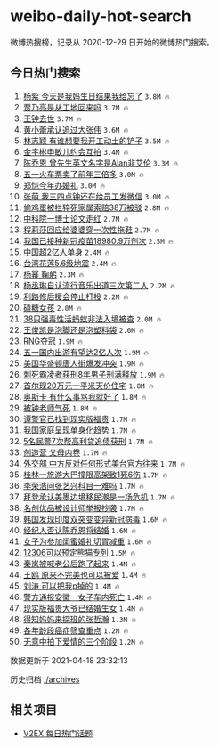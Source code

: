 # weibo-daily-hot-search

微博热搜榜，记录从 2020-12-29 日开始的微博热门搜索。

## 今日热门搜索

<!-- BEGIN -->

1. [杨紫 今天是我妈生日结果我给忘了](https://s.weibo.com/weibo?q=%E6%9D%A8%E7%B4%AB%20%E4%BB%8A%E5%A4%A9%E6%98%AF%E6%88%91%E5%A6%88%E7%94%9F%E6%97%A5%E7%BB%93%E6%9E%9C%E6%88%91%E7%BB%99%E5%BF%98%E4%BA%86&Refer=top) `3.8M 🔥`
1. [贾乃亮是从工地回来吗](https://s.weibo.com/weibo?q=%23%E8%B4%BE%E4%B9%83%E4%BA%AE%E6%98%AF%E4%BB%8E%E5%B7%A5%E5%9C%B0%E5%9B%9E%E6%9D%A5%E5%90%97%23&Refer=top) `3.7M 🔥`
1. [王钟去世](https://s.weibo.com/weibo?q=%23%E7%8E%8B%E9%92%9F%E5%8E%BB%E4%B8%96%23&Refer=top) `3.7M 🔥`
1. [黄小蕾承认追过大张伟](https://s.weibo.com/weibo?q=%23%E9%BB%84%E5%B0%8F%E8%95%BE%E6%89%BF%E8%AE%A4%E8%BF%BD%E8%BF%87%E5%A4%A7%E5%BC%A0%E4%BC%9F%23&Refer=top) `3.6M 🔥`
1. [林志颖 有谁想要我开工动土的铲子](https://s.weibo.com/weibo?q=%E6%9E%97%E5%BF%97%E9%A2%96%20%E6%9C%89%E8%B0%81%E6%83%B3%E8%A6%81%E6%88%91%E5%BC%80%E5%B7%A5%E5%8A%A8%E5%9C%9F%E7%9A%84%E9%93%B2%E5%AD%90&Refer=top) `3.5M 🔥`
1. [金宇彬申敏儿约会互拍](https://s.weibo.com/weibo?q=%E9%87%91%E5%AE%87%E5%BD%AC%E7%94%B3%E6%95%8F%E5%84%BF%E7%BA%A6%E4%BC%9A%E4%BA%92%E6%8B%8D&Refer=top) `3.4M 🔥`
1. [陈乔恩 曾先生英文名字是Alan非艾伦](https://s.weibo.com/weibo?q=%E9%99%88%E4%B9%94%E6%81%A9%20%E6%9B%BE%E5%85%88%E7%94%9F%E8%8B%B1%E6%96%87%E5%90%8D%E5%AD%97%E6%98%AFAlan%E9%9D%9E%E8%89%BE%E4%BC%A6&Refer=top) `3.3M 🔥`
1. [五一火车票卖了前年三倍多](https://s.weibo.com/weibo?q=%23%E4%BA%94%E4%B8%80%E7%81%AB%E8%BD%A6%E7%A5%A8%E5%8D%96%E4%BA%86%E5%89%8D%E5%B9%B4%E4%B8%89%E5%80%8D%E5%A4%9A%23&Refer=top) `3.0M 🔥`
1. [郑恺今年办婚礼](https://s.weibo.com/weibo?q=%E9%83%91%E6%81%BA%E4%BB%8A%E5%B9%B4%E5%8A%9E%E5%A9%9A%E7%A4%BC&Refer=top) `3.0M 🔥`
1. [张萌 我三四点钟还在给员工发微信](https://s.weibo.com/weibo?q=%E5%BC%A0%E8%90%8C%20%E6%88%91%E4%B8%89%E5%9B%9B%E7%82%B9%E9%92%9F%E8%BF%98%E5%9C%A8%E7%BB%99%E5%91%98%E5%B7%A5%E5%8F%91%E5%BE%AE%E4%BF%A1&Refer=top) `3.0M 🔥`
1. [偷鸡蛋被拦猝死家属索赔38万被驳](https://s.weibo.com/weibo?q=%23%E5%81%B7%E9%B8%A1%E8%9B%8B%E8%A2%AB%E6%8B%A6%E7%8C%9D%E6%AD%BB%E5%AE%B6%E5%B1%9E%E7%B4%A2%E8%B5%9438%E4%B8%87%E8%A2%AB%E9%A9%B3%23&Refer=top) `2.8M 🔥`
1. [中科院一博士论文走红](https://s.weibo.com/weibo?q=%23%E4%B8%AD%E7%A7%91%E9%99%A2%E4%B8%80%E5%8D%9A%E5%A3%AB%E8%AE%BA%E6%96%87%E8%B5%B0%E7%BA%A2%23&Refer=top) `2.7M 🔥`
1. [程莉莎回应给婆婆穿一次性拖鞋](https://s.weibo.com/weibo?q=%23%E7%A8%8B%E8%8E%89%E8%8E%8E%E5%9B%9E%E5%BA%94%E7%BB%99%E5%A9%86%E5%A9%86%E7%A9%BF%E4%B8%80%E6%AC%A1%E6%80%A7%E6%8B%96%E9%9E%8B%23&Refer=top) `2.7M 🔥`
1. [我国已接种新冠疫苗18980.9万剂次](https://s.weibo.com/weibo?q=%23%E6%88%91%E5%9B%BD%E5%B7%B2%E6%8E%A5%E7%A7%8D%E6%96%B0%E5%86%A0%E7%96%AB%E8%8B%9718980.9%E4%B8%87%E5%89%82%E6%AC%A1%23&Refer=top) `2.5M 🔥`
1. [中国超2亿人单身](https://s.weibo.com/weibo?q=%23%E4%B8%AD%E5%9B%BD%E8%B6%852%E4%BA%BF%E4%BA%BA%E5%8D%95%E8%BA%AB%23&Refer=top) `2.4M 🔥`
1. [台湾花莲5.6级地震](https://s.weibo.com/weibo?q=%E5%8F%B0%E6%B9%BE%E8%8A%B1%E8%8E%B25.6%E7%BA%A7%E5%9C%B0%E9%9C%87&Refer=top) `2.4M 🔥`
1. [杨幂 鞠躬](https://s.weibo.com/weibo?q=%E6%9D%A8%E5%B9%82%20%E9%9E%A0%E8%BA%AC&Refer=top) `2.3M 🔥`
1. [杨丞琳自认流行音乐出道三次第二人](https://s.weibo.com/weibo?q=%E6%9D%A8%E4%B8%9E%E7%90%B3%E8%87%AA%E8%AE%A4%E6%B5%81%E8%A1%8C%E9%9F%B3%E4%B9%90%E5%87%BA%E9%81%93%E4%B8%89%E6%AC%A1%E7%AC%AC%E4%BA%8C%E4%BA%BA&Refer=top) `2.2M 🔥`
1. [利路修后援会停止打投](https://s.weibo.com/weibo?q=%23%E5%88%A9%E8%B7%AF%E4%BF%AE%E5%90%8E%E6%8F%B4%E4%BC%9A%E5%81%9C%E6%AD%A2%E6%89%93%E6%8A%95%23&Refer=top) `2.2M 🔥`
1. [磕糖女孩](https://s.weibo.com/weibo?q=%23%E7%A3%95%E7%B3%96%E5%A5%B3%E5%AD%A9%23&Refer=top) `2.0M 🔥`
1. [38只强毒性活蚂蚁非法入境被查](https://s.weibo.com/weibo?q=38%E5%8F%AA%E5%BC%BA%E6%AF%92%E6%80%A7%E6%B4%BB%E8%9A%82%E8%9A%81%E9%9D%9E%E6%B3%95%E5%85%A5%E5%A2%83%E8%A2%AB%E6%9F%A5&Refer=top) `2.0M 🔥`
1. [王俊凯是泡脚还是泡塑料袋](https://s.weibo.com/weibo?q=%23%E7%8E%8B%E4%BF%8A%E5%87%AF%E6%98%AF%E6%B3%A1%E8%84%9A%E8%BF%98%E6%98%AF%E6%B3%A1%E5%A1%91%E6%96%99%E8%A2%8B%23&Refer=top) `2.0M 🔥`
1. [RNG夺冠](https://s.weibo.com/weibo?q=RNG%E5%A4%BA%E5%86%A0&Refer=top) `1.9M 🔥`
1. [五一国内出游有望达2亿人次](https://s.weibo.com/weibo?q=%23%E4%BA%94%E4%B8%80%E5%9B%BD%E5%86%85%E5%87%BA%E6%B8%B8%E6%9C%89%E6%9C%9B%E8%BE%BE2%E4%BA%BF%E4%BA%BA%E6%AC%A1%23&Refer=top) `1.9M 🔥`
1. [美国华盛顿唐人街爆发冲突](https://s.weibo.com/weibo?q=%E7%BE%8E%E5%9B%BD%E5%8D%8E%E7%9B%9B%E9%A1%BF%E5%94%90%E4%BA%BA%E8%A1%97%E7%88%86%E5%8F%91%E5%86%B2%E7%AA%81&Refer=top) `1.9M 🔥`
1. [刺死霸凌者获刑8年男子刑满释放](https://s.weibo.com/weibo?q=%E5%88%BA%E6%AD%BB%E9%9C%B8%E5%87%8C%E8%80%85%E8%8E%B7%E5%88%918%E5%B9%B4%E7%94%B7%E5%AD%90%E5%88%91%E6%BB%A1%E9%87%8A%E6%94%BE&Refer=top) `1.9M 🔥`
1. [首尔现20万元一平米天价住宅](https://s.weibo.com/weibo?q=%23%E9%A6%96%E5%B0%94%E7%8E%B020%E4%B8%87%E5%85%83%E4%B8%80%E5%B9%B3%E7%B1%B3%E5%A4%A9%E4%BB%B7%E4%BD%8F%E5%AE%85%23&Refer=top) `1.8M 🔥`
1. [奥斯卡 有什么事骂我就好了](https://s.weibo.com/weibo?q=%E5%A5%A5%E6%96%AF%E5%8D%A1%20%E6%9C%89%E4%BB%80%E4%B9%88%E4%BA%8B%E9%AA%82%E6%88%91%E5%B0%B1%E5%A5%BD%E4%BA%86&Refer=top) `1.8M 🔥`
1. [被钟老师气死](https://s.weibo.com/weibo?q=%23%E8%A2%AB%E9%92%9F%E8%80%81%E5%B8%88%E6%B0%94%E6%AD%BB%23&Refer=top) `1.8M 🔥`
1. [谭警官已找到现实版福贵](https://s.weibo.com/weibo?q=%23%E8%B0%AD%E8%AD%A6%E5%AE%98%E5%B7%B2%E6%89%BE%E5%88%B0%E7%8E%B0%E5%AE%9E%E7%89%88%E7%A6%8F%E8%B4%B5%23&Refer=top) `1.7M 🔥`
1. [我国家庭呈现单身化趋势](https://s.weibo.com/weibo?q=%23%E6%88%91%E5%9B%BD%E5%AE%B6%E5%BA%AD%E5%91%88%E7%8E%B0%E5%8D%95%E8%BA%AB%E5%8C%96%E8%B6%8B%E5%8A%BF%23&Refer=top) `1.7M 🔥`
1. [5名民警7次帮高利贷追债获刑](https://s.weibo.com/weibo?q=5%E5%90%8D%E6%B0%91%E8%AD%A67%E6%AC%A1%E5%B8%AE%E9%AB%98%E5%88%A9%E8%B4%B7%E8%BF%BD%E5%80%BA%E8%8E%B7%E5%88%91&Refer=top) `1.7M 🔥`
1. [创造营 父母内卷](https://s.weibo.com/weibo?q=%E5%88%9B%E9%80%A0%E8%90%A5%20%E7%88%B6%E6%AF%8D%E5%86%85%E5%8D%B7&Refer=top) `1.7M 🔥`
1. [外交部 中方反对任何形式美台官方往来](https://s.weibo.com/weibo?q=%E5%A4%96%E4%BA%A4%E9%83%A8%20%E4%B8%AD%E6%96%B9%E5%8F%8D%E5%AF%B9%E4%BB%BB%E4%BD%95%E5%BD%A2%E5%BC%8F%E7%BE%8E%E5%8F%B0%E5%AE%98%E6%96%B9%E5%BE%80%E6%9D%A5&Refer=top) `1.7M 🔥`
1. [桂林一旅游大巴撞限高架致1死6伤](https://s.weibo.com/weibo?q=%23%E6%A1%82%E6%9E%97%E4%B8%80%E6%97%85%E6%B8%B8%E5%A4%A7%E5%B7%B4%E6%92%9E%E9%99%90%E9%AB%98%E6%9E%B6%E8%87%B41%E6%AD%BB6%E4%BC%A4%23&Refer=top) `1.7M 🔥`
1. [李荣浩问张艺兴科目一难吗](https://s.weibo.com/weibo?q=%23%E6%9D%8E%E8%8D%A3%E6%B5%A9%E9%97%AE%E5%BC%A0%E8%89%BA%E5%85%B4%E7%A7%91%E7%9B%AE%E4%B8%80%E9%9A%BE%E5%90%97%23&Refer=top) `1.7M 🔥`
1. [拜登承认美墨边境移民潮是一场危机](https://s.weibo.com/weibo?q=%E6%8B%9C%E7%99%BB%E6%89%BF%E8%AE%A4%E7%BE%8E%E5%A2%A8%E8%BE%B9%E5%A2%83%E7%A7%BB%E6%B0%91%E6%BD%AE%E6%98%AF%E4%B8%80%E5%9C%BA%E5%8D%B1%E6%9C%BA&Refer=top) `1.7M 🔥`
1. [名创优品被设计师举报抄袭](https://s.weibo.com/weibo?q=%23%E5%90%8D%E5%88%9B%E4%BC%98%E5%93%81%E8%A2%AB%E8%AE%BE%E8%AE%A1%E5%B8%88%E4%B8%BE%E6%8A%A5%E6%8A%84%E8%A2%AD%23&Refer=top) `1.7M 🔥`
1. [韩国发现印度双突变变异新冠病毒](https://s.weibo.com/weibo?q=%E9%9F%A9%E5%9B%BD%E5%8F%91%E7%8E%B0%E5%8D%B0%E5%BA%A6%E5%8F%8C%E7%AA%81%E5%8F%98%E5%8F%98%E5%BC%82%E6%96%B0%E5%86%A0%E7%97%85%E6%AF%92&Refer=top) `1.6M 🔥`
1. [经纪人否认陈乔恩将结婚](https://s.weibo.com/weibo?q=%23%E7%BB%8F%E7%BA%AA%E4%BA%BA%E5%90%A6%E8%AE%A4%E9%99%88%E4%B9%94%E6%81%A9%E5%B0%86%E7%BB%93%E5%A9%9A%23&Refer=top) `1.6M 🔥`
1. [女子为参加闺蜜婚礼切胃减重](https://s.weibo.com/weibo?q=%23%E5%A5%B3%E5%AD%90%E4%B8%BA%E5%8F%82%E5%8A%A0%E9%97%BA%E8%9C%9C%E5%A9%9A%E7%A4%BC%E5%88%87%E8%83%83%E5%87%8F%E9%87%8D%23&Refer=top) `1.6M 🔥`
1. [12306可以预定熊猫专列](https://s.weibo.com/weibo?q=12306%E5%8F%AF%E4%BB%A5%E9%A2%84%E5%AE%9A%E7%86%8A%E7%8C%AB%E4%B8%93%E5%88%97&Refer=top) `1.5M 🔥`
1. [秦岚被喊老公后跑了起来](https://s.weibo.com/weibo?q=%23%E7%A7%A6%E5%B2%9A%E8%A2%AB%E5%96%8A%E8%80%81%E5%85%AC%E5%90%8E%E8%B7%91%E4%BA%86%E8%B5%B7%E6%9D%A5%23&Refer=top) `1.4M 🔥`
1. [王鸥 原来不完美也可以被爱](https://s.weibo.com/weibo?q=%E7%8E%8B%E9%B8%A5%20%E5%8E%9F%E6%9D%A5%E4%B8%8D%E5%AE%8C%E7%BE%8E%E4%B9%9F%E5%8F%AF%E4%BB%A5%E8%A2%AB%E7%88%B1&Refer=top) `1.4M 🔥`
1. [刘涛 可以把我p掉的](https://s.weibo.com/weibo?q=%E5%88%98%E6%B6%9B%20%E5%8F%AF%E4%BB%A5%E6%8A%8A%E6%88%91p%E6%8E%89%E7%9A%84&Refer=top) `1.4M 🔥`
1. [警方通报安徽一女子车内死亡](https://s.weibo.com/weibo?q=%E8%AD%A6%E6%96%B9%E9%80%9A%E6%8A%A5%E5%AE%89%E5%BE%BD%E4%B8%80%E5%A5%B3%E5%AD%90%E8%BD%A6%E5%86%85%E6%AD%BB%E4%BA%A1&Refer=top) `1.4M 🔥`
1. [现实版福贵大爷已结婚生女](https://s.weibo.com/weibo?q=%23%E7%8E%B0%E5%AE%9E%E7%89%88%E7%A6%8F%E8%B4%B5%E5%A4%A7%E7%88%B7%E5%B7%B2%E7%BB%93%E5%A9%9A%E7%94%9F%E5%A5%B3%23&Refer=top) `1.4M 🔥`
1. [得知妈妈来探班的张哲瀚](https://s.weibo.com/weibo?q=%23%E5%BE%97%E7%9F%A5%E5%A6%88%E5%A6%88%E6%9D%A5%E6%8E%A2%E7%8F%AD%E7%9A%84%E5%BC%A0%E5%93%B2%E7%80%9A%23&Refer=top) `1.3M 🔥`
1. [各年龄段癌症筛查重点](https://s.weibo.com/weibo?q=%23%E5%90%84%E5%B9%B4%E9%BE%84%E6%AE%B5%E7%99%8C%E7%97%87%E7%AD%9B%E6%9F%A5%E9%87%8D%E7%82%B9%23&Refer=top) `1.2M 🔥`
1. [无意中拍下爱情的三个阶段](https://s.weibo.com/weibo?q=%23%E6%97%A0%E6%84%8F%E4%B8%AD%E6%8B%8D%E4%B8%8B%E7%88%B1%E6%83%85%E7%9A%84%E4%B8%89%E4%B8%AA%E9%98%B6%E6%AE%B5%23&Refer=top) `1.2M 🔥`

数据更新于 2021-04-18 23:32:13

<!-- END -->

历史归档 [./archives](./archives)

## 相关项目

- [V2EX 每日热门话题](https://github.com/boojack/v2ex-daily-hot-topic)
